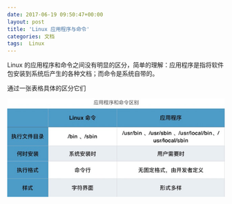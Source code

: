 ```yaml
---
date: 2017-06-19 09:50:47+00:00
layout: post
title: 'Linux 应用程序与命令'
categories: 文档
tags:  Linux
---
```

Linux 的应用程序和命令之间没有明显的区分，简单的理解：应用程序是指将软件包安装到系统后产生的各种文档；而命令是系统自带的。

通过一张表格具体的区分它们

![](../assets/linux-command-vs-application.jpeg)